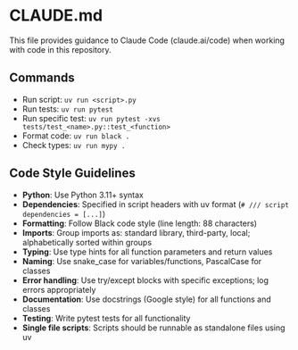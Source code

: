# CLAUDE.md

This file provides guidance to Claude Code (claude.ai/code) when working with code in this repository.

## Commands

- Run script: `uv run <script>.py`
- Run tests: `uv run pytest`
- Run specific test: `uv run pytest -xvs tests/test_<name>.py::test_<function>`
- Format code: `uv run black .`
- Check types: `uv run mypy .`

## Code Style Guidelines

- **Python**: Use Python 3.11+ syntax
- **Dependencies**: Specified in script headers with uv format (`# /// script dependencies = [...]`)
- **Formatting**: Follow Black code style (line length: 88 characters)
- **Imports**: Group imports as: standard library, third-party, local; alphabetically sorted within groups
- **Typing**: Use type hints for all function parameters and return values
- **Naming**: Use snake_case for variables/functions, PascalCase for classes
- **Error handling**: Use try/except blocks with specific exceptions; log errors appropriately
- **Documentation**: Use docstrings (Google style) for all functions and classes
- **Testing**: Write pytest tests for all functionality
- **Single file scripts**: Scripts should be runnable as standalone files using uv